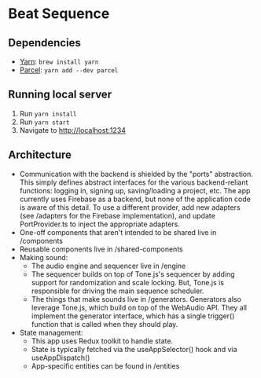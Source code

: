 # Beat Sequence

## Dependencies

- [Yarn](https://yarnpkg.com/): `brew install yarn`
- [Parcel](https://parceljs.org/getting-started/webapp/): `yarn add --dev parcel`

## Running local server

1. Run `yarn install`
2. Run `yarn start`
3. Navigate to [http://localhost:1234](http://localhost:1234)

## Architecture

- Communication with the backend is shielded by the "ports" abstraction. This simply defines abstract interfaces for the various backend-reliant functions: logging in, signing up, saving/loading a project, etc. The app currently uses Firebase as a backend, but none of the application code is aware of this detail. To use a different provider, add new adapters (see /adapters for the Firebase implementation), and update PortProvider.ts to inject the appropriate adapters.
- One-off components that aren't intended to be shared live in /components
- Reusable components live in /shared-components
- Making sound:
  - The audio engine and sequencer live in /engine
  - The sequencer builds on top of Tone.js's sequencer by adding support for randomization and scale locking. But, Tone.js is responsible for driving the main sequence scheduler.
  - The things that make sounds live in /generators. Generators also leverage Tone.js, which build on top of the WebAudio API. They all implement the generator interface, which has a single trigger() function that is called when they should play.
- State management:
  - This app uses Redux toolkit to handle state.
  - State is typically fetched via the useAppSelector() hook and via useAppDispatch()
  - App-specific entities can be found in /entities

